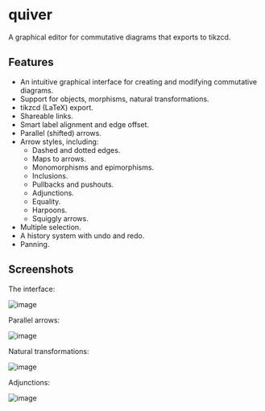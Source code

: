 # quiver
A graphical editor for commutative diagrams that exports to tikzcd.

## Features
- An intuitive graphical interface for creating and modifying commutative diagrams.
- Support for objects, morphisms, natural transformations.
- tikzcd (LaTeX) export.
- Shareable links.
- Smart label alignment and edge offset.
- Parallel (shifted) arrows.
- Arrow styles, including:
    - Dashed and dotted edges.
    - Maps to arrows.
    - Monomorphisms and epimorphisms.
    - Inclusions.
    - Pullbacks and pushouts.
    - Adjunctions.
    - Equality.
    - Harpoons.
    - Squiggly arrows.
- Multiple selection.
- A history system with undo and redo.
- Panning.

## Screenshots
The interface:

![image](https://user-images.githubusercontent.com/3943692/50499043-fd45be80-0a3d-11e9-8fdf-fabeb5476334.png)

Parallel arrows:

![image](https://user-images.githubusercontent.com/3943692/50520129-7aad1580-0ab6-11e9-93f8-3981af4f5e37.png)

Natural transformations:

![image](https://user-images.githubusercontent.com/3943692/50520158-a7f9c380-0ab6-11e9-932e-08d22bd8f125.png)

Adjunctions:

![image](https://user-images.githubusercontent.com/3943692/50531538-7c50fa80-0b03-11e9-9d94-f859395e340f.png)
